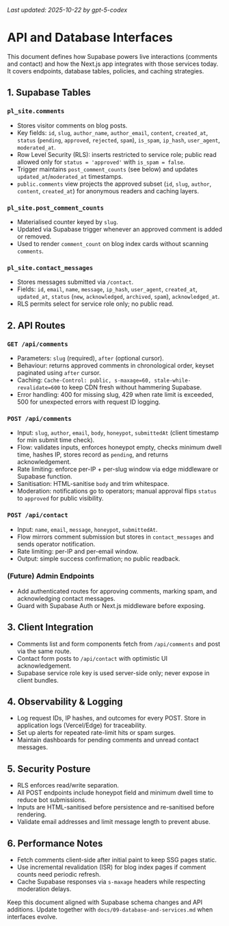 _Last updated: 2025-10-22 by gpt-5-codex_

# API and Database Interfaces

This document defines how Supabase powers live interactions (comments and contact) and how the Next.js app integrates with those services today. It covers endpoints, database tables, policies, and caching strategies.

## 1. Supabase Tables

### `pl_site.comments`
- Stores visitor comments on blog posts.
- Key fields: `id`, `slug`, `author_name`, `author_email`, `content`, `created_at`, `status` (`pending`, `approved`, `rejected`, `spam`), `is_spam`, `ip_hash`, `user_agent`, `moderated_at`.
- Row Level Security (RLS): inserts restricted to service role; public read allowed only for `status = 'approved'` with `is_spam = false`.
- Trigger maintains `post_comment_counts` (see below) and updates `updated_at`/`moderated_at` timestamps.
- `public.comments` view projects the approved subset (`id`, `slug`, `author`, `content`, `created_at`) for anonymous readers and caching layers.

### `pl_site.post_comment_counts`
- Materialised counter keyed by `slug`.
- Updated via Supabase trigger whenever an approved comment is added or removed.
- Used to render `comment_count` on blog index cards without scanning `comments`.

### `pl_site.contact_messages`
- Stores messages submitted via `/contact`.
- Fields: `id`, `email`, `name`, `message`, `ip_hash`, `user_agent`, `created_at`, `updated_at`, `status` (`new`, `acknowledged`, `archived`, `spam`), `acknowledged_at`.
- RLS permits select for service role only; no public read.

## 2. API Routes

### `GET /api/comments`
- Parameters: `slug` (required), `after` (optional cursor).
- Behaviour: returns approved comments in chronological order, keyset paginated using `after` cursor.
- Caching: `Cache-Control: public, s-maxage=60, stale-while-revalidate=600` to keep CDN fresh without hammering Supabase.
- Error handling: 400 for missing slug, 429 when rate limit is exceeded, 500 for unexpected errors with request ID logging.

### `POST /api/comments`
- Input: `slug`, `author`, `email`, `body`, `honeypot`, `submittedAt` (client timestamp for min submit time check).
- Flow: validates inputs, enforces honeypot empty, checks minimum dwell time, hashes IP, stores record as `pending`, and returns acknowledgement.
- Rate limiting: enforce per-IP + per-slug window via edge middleware or Supabase function.
- Sanitisation: HTML-sanitise `body` and trim whitespace.
- Moderation: notifications go to operators; manual approval flips `status` to `approved` for public visibility.

### `POST /api/contact`
- Input: `name`, `email`, `message`, `honeypot`, `submittedAt`.
- Flow mirrors comment submission but stores in `contact_messages` and sends operator notification.
- Rate limiting: per-IP and per-email window.
- Output: simple success confirmation; no public readback.

### (Future) Admin Endpoints
- Add authenticated routes for approving comments, marking spam, and acknowledging contact messages.
- Guard with Supabase Auth or Next.js middleware before exposing.

## 3. Client Integration

- Comments list and form components fetch from `/api/comments` and post via the same route.
- Contact form posts to `/api/contact` with optimistic UI acknowledgement.
- Supabase service role key is used server-side only; never expose in client bundles.

## 4. Observability & Logging

- Log request IDs, IP hashes, and outcomes for every POST. Store in application logs (Vercel/Edge) for traceability.
- Set up alerts for repeated rate-limit hits or spam surges.
- Maintain dashboards for pending comments and unread contact messages.

## 5. Security Posture

- RLS enforces read/write separation.
- All POST endpoints include honeypot field and minimum dwell time to reduce bot submissions.
- Inputs are HTML-sanitised before persistence and re-sanitised before rendering.
- Validate email addresses and limit message length to prevent abuse.

## 6. Performance Notes

- Fetch comments client-side after initial paint to keep SSG pages static.
- Use incremental revalidation (ISR) for blog index pages if comment counts need periodic refresh.
- Cache Supabase responses via `s-maxage` headers while respecting moderation delays.

Keep this document aligned with Supabase schema changes and API additions. Update together with `docs/09-database-and-services.md` when interfaces evolve.
